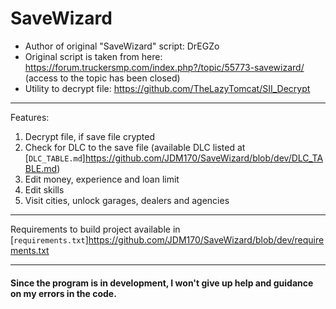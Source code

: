 # SaveWizard

* Author of original "SaveWizard" script: DrEGZo
* Original script is taken from here: <https://forum.truckersmp.com/index.php?/topic/55773-savewizard/> (access to the topic has been closed)
* Utility to decrypt file: <https://github.com/TheLazyTomcat/SII_Decrypt>

***

Features:
1. Decrypt file, if save file crypted
2. Check for DLC to the save file (available DLC listed at [`DLC_TABLE.md`]<https://github.com/JDM170/SaveWizard/blob/dev/DLC_TABLE.md>)
3. Edit money, experience and loan limit
4. Edit skills
5. Visit cities, unlock garages, dealers and agencies

***

Requirements to build project available in [`requirements.txt`]<https://github.com/JDM170/SaveWizard/blob/dev/requirements.txt>

***

#### Since the program is in development, I won't give up help and guidance on my errors in the code.
